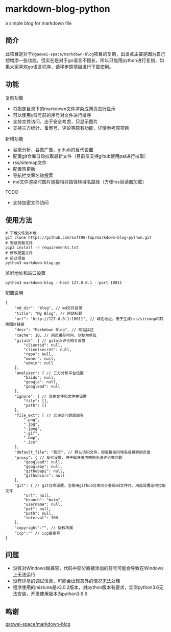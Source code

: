 # markdown-blog-python

a simple blog for markdown file

## 简介

此项目是对于`@gaowei-space/markdown-blog`项目的复刻，出发点主要是因为自己想增添一些功能，但实在是对于go语言不擅长，所以只能用python进行复刻，如果大家喜欢go语言程序，请移步原项目进行下载使用。

## 功能

复刻功能

- 将指定目录下的markdown文件渲染成网页进行显示
- 可以使用`@`符号前的序号对文件进行排序
- 支持文件访问，出于安全考虑，只显示图片
- 支持三方统计、备案号、评论等原有功能，详情参考原项目

新增功能

- 谷歌分析、谷歌广告、github的反代设置
- 配置git仓库自动拉取最新文件（目前仅支持gihub使用pat进行拉取）
- rss/sitemap文件
- 配置热更新
- 导航栏文章名称搜索
- md文件渲染时图片链接相对路径转域名路径（方便rss阅读器加载）

TODO

- 支持加密文件访问

## 使用方法

```
# 下载文件到本地
git clone https://github.com/soft98-top/markdown-blog-python.git
# 安装依赖文件
pip3 install -r requirements.txt
# 修改配置文件
# 启动项目
python3 markdown-blog.py
```

监听地址和端口设置

`python3 markdown-blog --host 127.0.0.1 --port 10011`

配置说明

```
{
    "md_dir": "blog", // md文件目录
    "title": "My Blog", // 网站标题
    "url": "http://127.0.0.1:10011", // 域名地址，用于生成rss/sitemap和转换图片链接
    "desc": "Markdown Blog", // 网站描述
    "cache": 10, // 网页缓存时间，以秒为单位
    "gitalk": { // gitalk评论相关设置
        "clientid": null,
        "clientsecret": null,
        "repo": null,
        "owner": null,
        "admin": null
    },
    "analyzer": { // 三方分析平台设置
        "baidu": null,
        "google": null,
        "googlead": null
    },
    "ignore": { // 忽略文件和文件夹设置
        "file": [],
        "path": []
    },
    "file_ext": [ // 允许访问的后缀名
        ".png",
        ".jpg",
        ".jpeg",
        ".gif",
        ".bmp",
        ".ico"
    ],
    "default_file": "首页", // 默认访问文件，即直接访问域名会跳转的页面
    "proxy": { // 反代设置，用于解决墙内网络无法评论等问题
        "googlead": null,
        "googleay": null,
        "githubapi": null,
        "githubcors": null
    },
    "git": { // git仓库设置，当使用github仓库同步备份md文件时，用此设置定时拉取文件
        "url": null,
        "branch": "main",
        "username": null,
        "pat": null,
        "path": null,
        "interval": 300
    },
    "copyright":"", // 版权所属
    "icp":"" // icp备案号
}
```

## 问题

- 没有对Windows做兼容，代码中部分直接添加的符号可能会导致在Windows上无法运行
- 没有详尽的调试信息，可能会出现意外的情况无法处理
- 程序使用的mistune是v3.0.2版本，对python版本有要求，实测python3.6无法安装，开发使用版本为python3.9.6

## 鸣谢

[gaowei-space/markdown-blog](https://github.com/gaowei-space/markdown-blog)